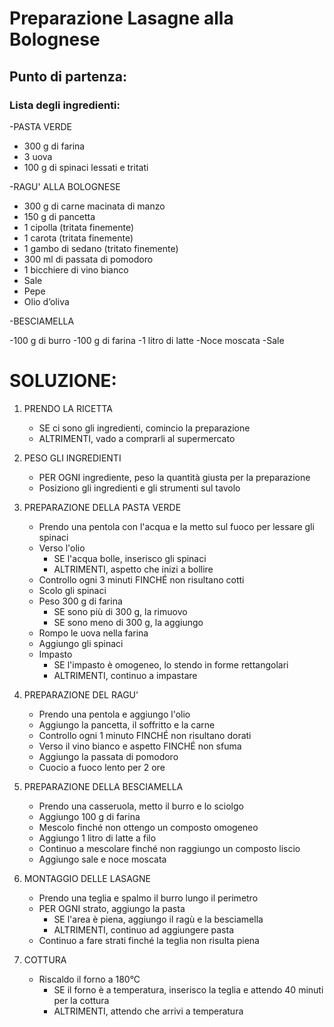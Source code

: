 # Preparazione Lasagne alla Bolognese

## Punto di partenza:

### Lista degli ingredienti:

-PASTA VERDE

 - 300 g di farina
 - 3 uova
 - 100 g di spinaci lessati e tritati
 
-RAGU' ALLA BOLOGNESE

 - 300 g di carne macinata di manzo
 - 150 g di pancetta
 - 1 cipolla (tritata finemente)
 - 1 carota (tritata finemente)
 - 1 gambo di sedano (tritato finemente)
 - 300 ml di passata di pomodoro
 - 1 bicchiere di vino bianco
 - Sale
 - Pepe
 - Olio d’oliva

-BESCIAMELLA

 -100 g di burro
 -100 g di farina
 -1 litro di latte
 -Noce moscata
 -Sale

# SOLUZIONE:

1)  PRENDO LA RICETTA

    * SE ci sono gli ingredienti, comincio la preparazione
    * ALTRIMENTI, vado a comprarli al supermercato

2)  PESO GLI INGREDIENTI

     - PER OGNI ingrediente, peso la quantità giusta per la preparazione
     - Posiziono gli ingredienti e gli strumenti sul tavolo
     
3)  PREPARAZIONE DELLA PASTA VERDE

      - Prendo una pentola con l'acqua e la metto sul fuoco per lessare gli spinaci
      - Verso l'olio
         * SE l'acqua bolle, inserisco gli spinaci
         * ALTRIMENTI, aspetto che inizi a bollire
      - Controllo ogni 3 minuti FINCHÉ non risultano cotti
      - Scolo gli spinaci
      - Peso 300 g di farina
          * SE sono più di 300 g, la rimuovo
          * SE sono meno di 300 g, la aggiungo
      - Rompo le uova nella farina
      - Aggiungo gli spinaci
      - Impasto
          * SE l'impasto è omogeneo, lo stendo in forme rettangolari
          * ALTRIMENTI, continuo a impastare

4)  PREPARAZIONE DEL RAGU'

      - Prendo una pentola e aggiungo l'olio
      - Aggiungo la pancetta, il soffritto e la carne
      - Controllo ogni 1 minuto FINCHÉ non risultano dorati
      - Verso il vino bianco e aspetto FINCHÉ non sfuma
      - Aggiungo la passata di pomodoro
      - Cuocio a fuoco lento per 2 ore

5)  PREPARAZIONE DELLA BESCIAMELLA

      - Prendo una casseruola, metto il burro e lo sciolgo
      - Aggiungo 100 g di farina
      - Mescolo finché non ottengo un composto omogeneo
      - Aggiungo 1 litro di latte a filo
      - Continuo a mescolare finché non raggiungo un composto liscio
      - Aggiungo sale e noce moscata

6)  MONTAGGIO DELLE LASAGNE

     - Prendo una teglia e spalmo il burro lungo il perimetro
     - PER OGNI strato, aggiungo la pasta
          * SE l'area è piena, aggiungo il ragù e la besciamella
          * ALTRIMENTI, continuo ad aggiungere pasta
     - Continuo a fare strati finché la teglia non risulta piena

7)  COTTURA

      - Riscaldo il forno a 180°C
         * SE il forno è a temperatura, inserisco la teglia e attendo 40 minuti per la cottura
         * ALTRIMENTI, attendo che arrivi a temperatura